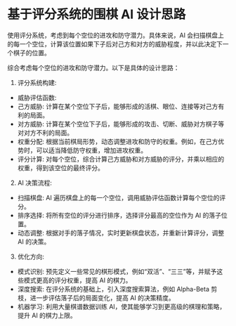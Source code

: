 # 基于评分系统的围棋 AI 设计思路

使用评分系统，考虑到每个空位的进攻和防守潜力。具体来说，AI 会扫描棋盘上的每一个空位，计算该位置如果下子后对己方和对方的威胁程度，并以此决定下一个棋子的位置。

综合考虑每个空位的进攻和防守潜力。以下是具体的设计思路：

1. 评分系统构建:
- 威胁评估函数:
- 己方威胁: 计算在某个空位下子后，能够形成的活棋、眼位、连接等对己方有利的局面。
- 对方威胁: 计算在某个空位下子后，能够形成的攻击、切断、威胁对方棋子等对对方不利的局面。
- 权重分配:
根据当前棋局形势，动态调整进攻和防守的权重。例如，在己方优势时，可以适当降低防守权重，增加进攻权重。
- 评分计算:
对每个空位，综合计算己方威胁和对方威胁的评分，并乘以相应的权重，得到该空位的最终评分。

2. AI 决策流程:
- 扫描棋盘: AI 遍历棋盘上的每一个空位，调用威胁评估函数计算每个空位的评分。
- 排序选择: 将所有空位的评分进行排序，选择评分最高的空位作为 AI 的落子位置。
- 动态调整: 根据对手的落子情况，实时更新棋盘状态，并重新计算评分，调整 AI 的决策。

3. 优化方向:
- 模式识别: 预先定义一些常见的棋形模式，例如“双活”、“三三”等，并赋予这些模式更高的评分权重，提高 AI 的棋力。
- 深度搜索: 在评分系统的基础上，引入深度搜索算法，例如 Alpha-Beta 剪枝，进一步评估落子后的局面变化，提高 AI 的决策精度。
- 机器学习: 利用大量棋谱数据训练 AI，使其能够学习到更高级的棋理和策略，提升 AI 的棋力上限。
